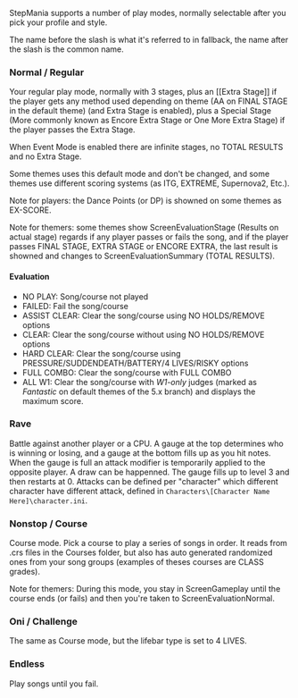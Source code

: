 StepMania supports a number of play modes, normally selectable after you pick your profile and style.

The name before the slash is what it's referred to in fallback, the name after the slash is the common name.

### Normal / Regular
Your regular play mode, normally with 3 stages, plus an [[Extra Stage]] if the player gets any method used depending on theme (AA on FINAL STAGE in the default theme) (and Extra Stage is enabled), plus a Special Stage (More commonly known as Encore Extra Stage or One More Extra Stage) if the player passes the Extra Stage.

When Event Mode is enabled there are infinite stages, no TOTAL RESULTS and no Extra Stage.

Some themes uses this default mode and don't be changed, and some themes use different scoring systems (as ITG, EXTREME, Supernova2, Etc.).

Note for players: the Dance Points (or DP) is showned on some themes as EX-SCORE.

Note for themers: some themes show ScreenEvaluationStage (Results on actual stage) regards if any player passes or fails the song, and if the player passes FINAL STAGE, EXTRA STAGE or ENCORE EXTRA, the last result is showned and changes to ScreenEvaluationSummary (TOTAL RESULTS).

#### Evaluation
* NO PLAY: Song/course not played
* FAILED: Fail the song/course
* ASSIST CLEAR: Clear the song/course using NO HOLDS/REMOVE options
* CLEAR: Clear the song/course without using NO HOLDS/REMOVE options
* HARD CLEAR: Clear the song/course using PRESSURE/SUDDENDEATH/BATTERY/4 LIVES/RISKY options
* FULL COMBO: Clear the song/course with FULL COMBO
* ALL W1: Clear the song/course with _W1-only_ judges (marked as _Fantastic_ on default themes of the 5.x branch) and displays the maximum score.

### Rave
Battle against another player or a CPU. A gauge at the top determines who is winning or losing, and a gauge at the bottom fills up as you hit notes. When the gauge is full an attack modifier is temporarily applied to the opposite player. A draw can be happenned.
The gauge fills up to level 3 and then restarts at 0. Attacks can be defined per "character" which different character have different attack, defined in `Characters\[Character Name Here]\character.ini`.

### Nonstop / Course
Course mode. Pick a course to play a series of songs in order. It reads from .crs files in the Courses folder, but also has auto generated randomized ones from your song groups (examples of theses courses are CLASS grades).

Note for themers: During this mode, you stay in ScreenGameplay until the course ends (or fails) and then you're taken to ScreenEvaluationNormal.

### Oni / Challenge
The same as Course mode, but the lifebar type is set to 4 LIVES.

### Endless
Play songs until you fail.